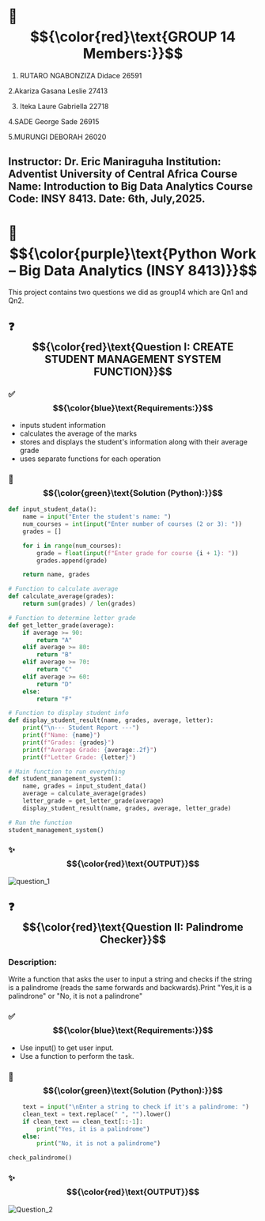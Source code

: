 # 👥 $${\color{red}\text{GROUP 14 Members:}}$$    

 1. RUTARO NGABONZIZA Didace 26591


 2.Akariza Gasana Leslie    27413  


 3. Iteka Laure Gabriella   22718


 4.SADE George Sade         26915


 5.MURUNGI DEBORAH           26020

## Instructor: Dr. Eric Maniraguha Institution: Adventist University of Central Africa Course Name: Introduction to Big Data Analytics Course Code: INSY 8413. Date: 6th, July,2025.

# 🧠 $${\color{purple}\text{Python Work – Big Data Analytics (INSY 8413)}}$$

This project contains two questions we did as group14 which are Qn1 and Qn2.

## ❓$${\color{red}\text{Question I: CREATE STUDENT MANAGEMENT SYSTEM FUNCTION}}$$

### ✅ $${\color{blue}\text{Requirements:}}$$
* inputs student information
* calculates the average of the marks
* stores and displays the student's information along with their average grade
* uses separate functions for each operation

### 🧾 $${\color{green}\text{Solution (Python):}}$$
```python # Function to input student name and grades
def input_student_data():
    name = input("Enter the student's name: ")
    num_courses = int(input("Enter number of courses (2 or 3): "))
    grades = []

    for i in range(num_courses):
        grade = float(input(f"Enter grade for course {i + 1}: "))
        grades.append(grade)

    return name, grades

# Function to calculate average
def calculate_average(grades):
    return sum(grades) / len(grades)

# Function to determine letter grade
def get_letter_grade(average):
    if average >= 90:
        return "A"
    elif average >= 80:
        return "B"
    elif average >= 70:
        return "C"
    elif average >= 60:
        return "D"
    else:
        return "F"

# Function to display student info
def display_student_result(name, grades, average, letter):
    print("\n--- Student Report ---")
    print(f"Name: {name}")
    print(f"Grades: {grades}")
    print(f"Average Grade: {average:.2f}")
    print(f"Letter Grade: {letter}")

# Main function to run everything
def student_management_system():
    name, grades = input_student_data()
    average = calculate_average(grades)
    letter_grade = get_letter_grade(average)
    display_student_result(name, grades, average, letter_grade)

# Run the function
student_management_system()
```



### ✨ $${\color{red}\text{OUTPUT}}$$
![question_1](https://github.com/user-attachments/assets/fe9321e5-cd12-400b-8145-bcf42b107e9e)


## ❓ $${\color{red}\text{Question II: Palindrome Checker}}$$

### Description:
Write a function that asks the user to input a string and checks if the string is a palindrome (reads the same forwards and backwards).Print "Yes,it is a palindrone" or "No, it is not a palindrone"

### ✅ $${\color{blue}\text{Requirements:}}$$
* Use input() to get user input.
* Use a function to perform the task.
  
### 🧾 $${\color{green}\text{Solution (Python):}}$$
```python def check_palindrome():
    text = input("\nEnter a string to check if it's a palindrome: ")
    clean_text = text.replace(" ", "").lower()
    if clean_text == clean_text[::-1]:
        print("Yes, it is a palindrome")
    else:
        print("No, it is not a palindrome")

check_palindrome()
```
    

### ✨ $${\color{red}\text{OUTPUT}}$$
![Question_2](https://github.com/user-attachments/assets/c00b4358-2072-487b-a5ee-8aa2086c3d65)




